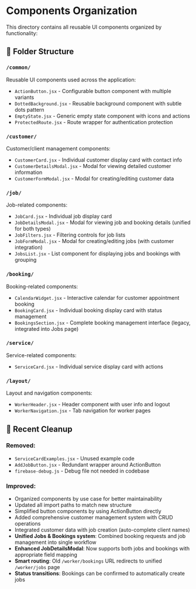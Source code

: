 # Components Organization

This directory contains all reusable UI components organized by functionality:

## 📁 Folder Structure

### `/common/`
Reusable UI components used across the application:
- `ActionButton.jsx` - Configurable button component with multiple variants
- `DottedBackground.jsx` - Reusable background component with subtle dots pattern
- `EmptyState.jsx` - Generic empty state component with icons and actions
- `ProtectedRoute.jsx` - Route wrapper for authentication protection

### `/customer/`
Customer/client management components:
- `CustomerCard.jsx` - Individual customer display card with contact info
- `CustomerDetailsModal.jsx` - Modal for viewing detailed customer information
- `CustomerFormModal.jsx` - Modal for creating/editing customer data

### `/job/`
Job-related components:
- `JobCard.jsx` - Individual job display card
- `JobDetailsModal.jsx` - Modal for viewing job and booking details (unified for both types)
- `JobFilters.jsx` - Filtering controls for job lists
- `JobFormModal.jsx` - Modal for creating/editing jobs (with customer integration)
- `JobsList.jsx` - List component for displaying jobs and bookings with grouping

### `/booking/`
Booking-related components:
- `CalendarWidget.jsx` - Interactive calendar for customer appointment booking
- `BookingCard.jsx` - Individual booking display card with status management
- `BookingsSection.jsx` - Complete booking management interface (legacy, integrated into Jobs page)

### `/service/`
Service-related components:
- `ServiceCard.jsx` - Individual service display card with actions

### `/layout/`
Layout and navigation components:
- `WorkerHeader.jsx` - Header component with user info and logout
- `WorkerNavigation.jsx` - Tab navigation for worker pages

## 🧹 Recent Cleanup

### Removed:
- `ServiceCardExamples.jsx` - Unused example code
- `AddJobButton.jsx` - Redundant wrapper around ActionButton
- `firebase-debug.js` - Debug file not needed in codebase

### Improved:
- Organized components by use case for better maintainability
- Updated all import paths to match new structure
- Simplified button components by using ActionButton directly
- Added comprehensive customer management system with CRUD operations
- Integrated customer data with job creation (auto-complete client names)
- **Unified Jobs & Bookings system**: Combined booking requests and job management into single workflow
- **Enhanced JobDetailsModal**: Now supports both jobs and bookings with appropriate field mapping
- **Smart routing**: Old `/worker/bookings` URL redirects to unified `/worker/jobs` page
- **Status transitions**: Bookings can be confirmed to automatically create jobs
